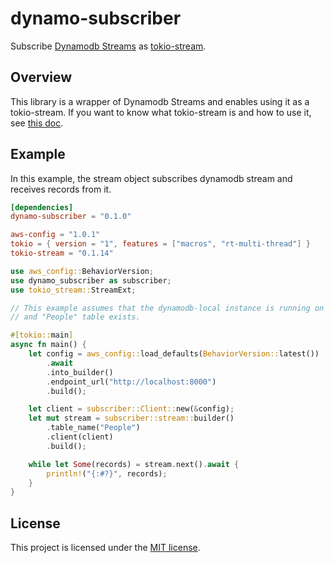 # dynamo-subscriber

Subscribe [Dynamodb Streams](https://docs.aws.amazon.com/amazondynamodb/latest/developerguide/streamsmain.html) as [tokio-stream](https://tokio.rs/tokio/tutorial/streams).

## Overview

This library is a wrapper of Dynamodb Streams and enables using it as a tokio-stream. If you want to know what tokio-stream is and how to use it, see [this doc](https://crates.io/crates/tokio-stream).

## Example

In this example, the stream object subscribes dynamodb stream and receives records from it.

```toml
[dependencies]
dynamo-subscriber = "0.1.0"

aws-config = "1.0.1"
tokio = { version = "1", features = ["macros", "rt-multi-thread"] }
tokio-stream = "0.1.14"
```

```rust
use aws_config::BehaviorVersion;
use dynamo_subscriber as subscriber;
use tokio_stream::StreamExt;

// This example assumes that the dynamodb-local instance is running on localhost:8000
// and "People" table exists.

#[tokio::main]
async fn main() {
    let config = aws_config::load_defaults(BehaviorVersion::latest())
        .await
        .into_builder()
        .endpoint_url("http://localhost:8000")
        .build();

    let client = subscriber::Client::new(&config);
    let mut stream = subscriber::stream::builder()
        .table_name("People")
        .client(client)
        .build();

    while let Some(records) = stream.next().await {
        println!("{:#?}", records);
    }
}
```

## License

This project is licensed under the [MIT license](LICENSE).
